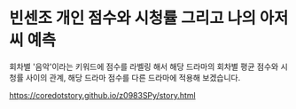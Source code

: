 빈센조 개인 점수와 시청률 그리고  나의 아저씨 예측 
=====

회차별 '음악'이라는 키워드에 점수를 라벨링 해서
해당 드라마의 회차별 평균 점수와 시청률 사이의 관계,
해당 드라마 점수를 다른 드라마에 적용해 보겠습니다.

<a href='https://coredotstory.github.io/z0983SPy/story.html'>https://coredotstory.github.io/z0983SPy/story.html</a>